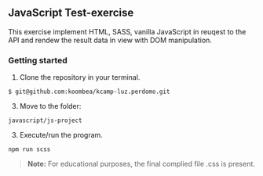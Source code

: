 ## **JavaScript    Test-exercise**

This exercise implement HTML, SASS, vanilla JavaScript in reuqest to the API and rendew the
result data in view with DOM manipulation.


### Getting started

1.  Clone the repository in your terminal.
```
$ git@github.com:koombea/kcamp-luz.perdomo.git
```
3.  Move to the folder:
```
javascript/js-project
```
3. Execute/run the program.
```
npm run scss
```

> **Note:** For educational purposes, the final complied file .css is present.

